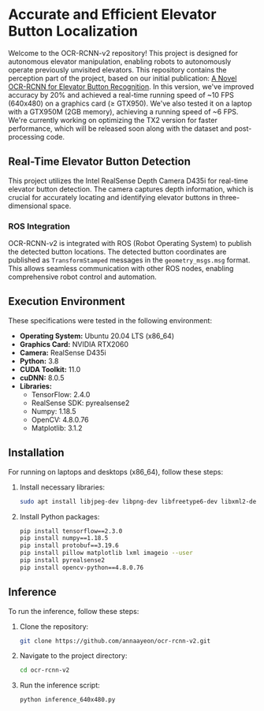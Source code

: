 # Accurate and Efficient Elevator Button Localization

Welcome to the OCR-RCNN-v2 repository! This project is designed for autonomous elevator manipulation, enabling robots to autonomously operate previously unvisited elevators. This repository contains the perception part of the project, based on our initial publication: [A Novel OCR-RCNN for Elevator Button Recognition](https://ieeexplore.ieee.org/abstract/document/8594071). In this version, we've improved accuracy by 20% and achieved a real-time running speed of ~10 FPS (640x480) on a graphics card (≥ GTX950). We've also tested it on a laptop with a GTX950M (2GB memory), achieving a running speed of ~6 FPS. We're currently working on optimizing the TX2 version for faster performance, which will be released soon along with the dataset and post-processing code.

## Real-Time Elevator Button Detection

This project utilizes the Intel RealSense Depth Camera D435i for real-time elevator button detection. The camera captures depth information, which is crucial for accurately locating and identifying elevator buttons in three-dimensional space.

### ROS Integration

OCR-RCNN-v2 is integrated with ROS (Robot Operating System) to publish the detected button locations. The detected button coordinates are published as `TransformStamped` messages in the `geometry_msgs.msg` format. This allows seamless communication with other ROS nodes, enabling comprehensive robot control and automation.

## Execution Environment

These specifications were tested in the following environment:

- **Operating System:** Ubuntu 20.04 LTS (x86_64)
- **Graphics Card:** NVIDIA RTX2060
- **Camera:** RealSense D435i
- **Python:** 3.8
- **CUDA Toolkit:** 11.0
- **cuDNN:** 8.0.5
- **Libraries:**
    - TensorFlow: 2.4.0
    - RealSense SDK: pyrealsense2   
    - Numpy: 1.18.5
    - OpenCV: 4.8.0.76
    - Matplotlib: 3.1.2 

## Installation

For running on laptops and desktops (x86_64), follow these steps:

1. Install necessary libraries:
    ```sh
    sudo apt install libjpeg-dev libpng-dev libfreetype6-dev libxml2-dev libxslt1-dev
    ```
2. Install Python packages:
    ```sh
    pip install tensorflow==2.3.0
    pip install numpy==1.18.5
    pip install protobuf==3.19.6
    pip install pillow matplotlib lxml imageio --user
    pip install pyrealsense2
    pip install opencv-python==4.8.0.76
    ```

## Inference

To run the inference, follow these steps:

1. Clone the repository:
    ```sh
    git clone https://github.com/annaayeon/ocr-rcnn-v2.git
    ```
2. Navigate to the project directory:
    ```sh
    cd ocr-rcnn-v2
    ```
3. Run the inference script:
    ```sh
    python inference_640x480.py
    ```

